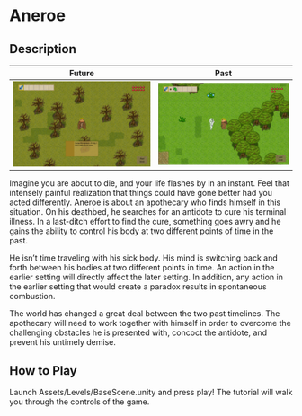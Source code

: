 # Aneroe

## Description
Future                     | Past
:-------------------------:|:-------------------------:
![](https://github.com/Murfalo/Aneroe/blob/master/Screenshots/Future.png?raw=true)  |  ![](https://github.com/Murfalo/Aneroe/blob/master/Screenshots/Past.png?raw=true)

Imagine you are about to die, and your life flashes by in an instant. Feel that intensely painful realization that things could have gone better had you acted differently. Aneroe is about an apothecary who finds himself in this situation. On his deathbed, he searches for an antidote to cure his terminal illness. In a last-ditch effort to find the cure, something goes awry and he gains the ability to control his body at two different points of time in the past.

He isn’t time traveling with his sick body. His mind is switching back and forth between his bodies at two different points in time. An action in the earlier setting will directly affect the later setting. In addition, any action in the earlier setting that would create a paradox results in spontaneous combustion.

The world has changed a great deal between the two past timelines.  The apothecary will need to work together with himself in order to overcome the challenging obstacles he is presented with, concoct the antidote, and prevent his untimely demise.


## How to Play

Launch Assets/Levels/BaseScene.unity and press play! The tutorial will walk you through the controls of the game.